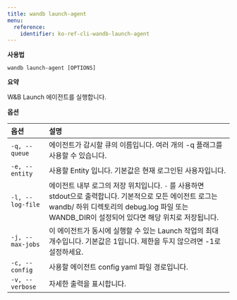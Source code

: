 ```yaml
---
title: wandb launch-agent
menu:
  reference:
    identifier: ko-ref-cli-wandb-launch-agent
---
```


**사용법**

`wandb launch-agent [OPTIONS]`

**요약**

W&B Launch 에이전트를 실행합니다.

**옵션**

| **옵션** | **설명** |
| :--- | :--- |
| `-q, --queue` | 에이전트가 감시할 큐의 이름입니다. 여러 개의 -q 플래그를 사용할 수 있습니다. |
| `-e, --entity` | 사용할 Entity 입니다. 기본값은 현재 로그인된 사용자입니다. |
| `-l, --log-file` | 에이전트 내부 로그의 저장 위치입니다. `-` 를 사용하면 stdout으로 출력합니다. 기본적으로 모든 에이전트 로그는 wandb/ 하위 디렉토리의 debug.log 파일 또는 WANDB_DIR이 설정되어 있다면 해당 위치로 저장됩니다. |
| `-j, --max-jobs` | 이 에이전트가 동시에 실행할 수 있는 Launch 작업의 최대 개수입니다. 기본값은 1입니다. 제한을 두지 않으려면 -1로 설정하세요. |
| `-c, --config` | 사용할 에이전트 config yaml 파일 경로입니다. |
| `-v, --verbose` | 자세한 출력을 표시합니다. |